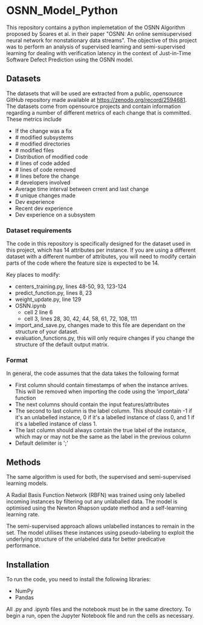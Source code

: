 # OSNN_Model_Python
This repository contains a python implemetation of the OSNN Algorithm proposed by Soares et al. in their paper "OSNN: An online semisupervised neural network for nonstationary data streams". The objective of this project was to perform an analysis of supervised learning and semi-supervised learning for dealing with verification latency in the context of Just-in-Time Software Defect Prediction using the OSNN model.

## Datasets
The datasets that will be used are extracted from a public, opensource GitHub repository made available at https://zenodo.org/record/2594681. The datasets come from opensource projects and contain information regarding a number of different metrics of each change that is committed. These metrics include
- If the change was a fix
- \# modified subsystems
- \# modified directories
- \# modified files
- Distribution of modified code
- \# lines of code added
- \# lines of code removed
- \# lines before the change
- \# developers involved
- Average time interval between crrent and last change
- \# unique changes made
- Dev experience
- Recent dev experience
- Dev experience on a subsystem

### Dataset requirements
The code in this repository is specifically designed for the dataset used in this project, which has 14 attributes per instance. If you are using a different dataset with a different number of attributes, you will need to modify certain parts of the code where the feature size is expected to be 14.

Key places to modify:
- centers_training.py, lines 48-50, 93, 123-124
- predict_function.py, lines 8, 23
- weight_update.py, line 129
- OSNN.ipynb
    - cell 2 line 6
    - cell 3, lines 28, 30, 42, 44, 58, 61, 72, 108, 111
- import_and_save.py, changes made to this file are dependant on the structure of your dataset.
- evaluation_functions.py, this will only require changes if you change the structure of the default output matrix.

### Format
In general, the code assumes that the data takes the following format
- First column should contain timestamps of when the instance arrives. This will be removed when importing the code using the 'import_data' function
- The next columns should contain the input features/attributes
- The second to last column is the label column. This should contain -1 if it's an unlabelled instance, 0 if it's a labelled instance of class 0, and 1 if it's a labelled instance of class 1.
- The last column should always contain the true label of the instance, which may or may not be the same as the label in the previous column
- Default delimiter is ';'


## Methods
The same algorithm is used for both, the supervised and semi-supervised learning models.

A Radial Basis Function Network (RBFN) was trained using only labelled incoming instances by filtering out any unlaballed data. The model is optimised using the Newton Rhapson update method and a self-learning learning rate.

The semi-supervised approach allows unlabelled instances to remain in the set. The model utilises these instances using pseudo-labeling to exploit the underlying structure of the unlabeled data for better predicative performance.

## Installation
To run the code, you need to install the following libraries:
- NumPy
- Pandas

All .py and .ipynb files and the notebook must be in the same directory. To begin a run, open the Jupyter Notebook file and run the cells as necessary.


